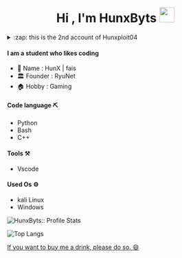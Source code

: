 <h1 align="center">Hi , I'm HunxByts  <img src="https://media.giphy.com/media/hvRJCLFzcasrR4ia7z/giphy.gif" width="35"></h1>
<details>
<summary>:zap: this is the 2nd account of Hunxploit04</summary>
<a href="https://github.com/Hunxploit04">Hunxploit04</a>
</details>

#### I am a student who likes coding 

- :boy: Name   :   HunX | fais
- :classical_building: Founder : RyuNet
- :house: Hobby   : Gaming

#### Code language :pick:
- Python
- Bash
- C++

#### Tools :hammer_and_pick:
- Vscode

#### Used Os :gear:
- kali Linux
- Windows

<p align="right align="center"><img src="https://github-readme-stats.vercel.app/api?username=HunxByts&show_icons=true&theme=transparent" alt="HunxByts:: Profile Stats"/></p>


![Top Langs](https://github-readme-stats.vercel.app/api/top-langs/?username=HunxByts&theme=tokyonight)

<a href="https://saweria.co/widgets/qr?streamKey=c30db71fb329c008e305c0741b77b690">If you want to buy me a drink, please do so. 😄</a>


